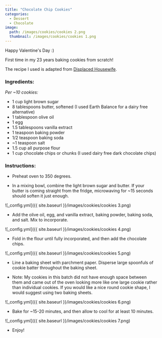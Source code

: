 ```yaml
---
title: "Chocolate Chip Cookies"
categories:
  - Dessert
  - Chocolate
image:
  path: /images/cookies/cookies 2.png
  thumbnail: /images/cookies/cookies 1.png
---
```


Happy Valentine's Day :)

First time in my 23 years baking cookies from scratch! 

The recipe I used is adapted from [Displaced Housewife](https://www.displacedhousewife.com/mega-vanilla-chocolate-chip-cookies/).

### Ingredients:

_Per ~10 cookies:_

* 1 cup light brown sugar
* 8 tablespoons butter, softened (I used Earth Balance for a dairy free alternative)
* 1 tablespoon olive oil
* 1 egg
* 1.5 tablespoons vanilla extract
* 1 teaspoon baking powder
* 1/2 teaspoon baking soda
* ~1 teaspoon salt
* 1.5 cup all purpose flour
* 1 cup chocolate chips or chunks (I used dairy free dark chocolate chips)

### Instructions:

* Preheat oven to 350 degrees.

* In a mixing bowl, combine the light brown sugar and butter. If your butter is coming straight from the fridge, microwaving for ~15 seconds should soften it just enough.

![_config.yml]({{ site.baseurl }}/images/cookies/cookies 3.png)

* Add the olive oil, egg, and vanilla extract, baking powder, baking soda, and salt. Mix to incorporate.

![_config.yml]({{ site.baseurl }}/images/cookies/cookies 4.png)

* Fold in the flour until fully incorporated, and then add the chocolate chips.

![_config.yml]({{ site.baseurl }}/images/cookies/cookies 5.png)

* Line a baking sheet with parchment paper. Disperse large spoonfuls of cookie batter throughout the baking sheet.

* Note: My cookies in this batch did not have enough space between them and came out of the oven looking more like one large cookie rather than individual cookies. If you would like a nice round cookie shape, I would suggest using two baking sheets.

![_config.yml]({{ site.baseurl }}/images/cookies/cookies 6.png)

* Bake for ~15-20 minutes, and then allow to cool for at least 10 minutes. 

![_config.yml]({{ site.baseurl }}/images/cookies/cookies 7.png)

* Enjoy!

